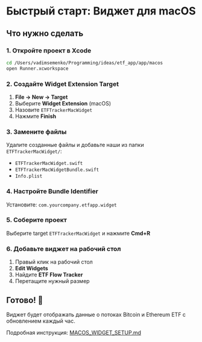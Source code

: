 # Быстрый старт: Виджет для macOS

## Что нужно сделать

### 1. Откройте проект в Xcode

```bash
cd /Users/vadimsemenko/Programming/ideas/etf_app/app/macos
open Runner.xcworkspace
```

### 2. Создайте Widget Extension Target

1. **File → New → Target**
2. Выберите **Widget Extension** (macOS)
3. Назовите `ETFTrackerMacWidget`
4. Нажмите **Finish**

### 3. Замените файлы

Удалите созданные файлы и добавьте наши из папки `ETFTrackerMacWidget/`:

- `ETFTrackerMacWidget.swift`
- `ETFTrackerMacWidgetBundle.swift`
- `Info.plist`

### 4. Настройте Bundle Identifier

Установите: `com.yourcompany.etfapp.widget`

### 5. Соберите проект

Выберите target `ETFTrackerMacWidget` и нажмите **Cmd+R**

### 6. Добавьте виджет на рабочий стол

1. Правый клик на рабочий стол
2. **Edit Widgets**
3. Найдите **ETF Flow Tracker**
4. Перетащите нужный размер

## Готово! 🎉

Виджет будет отображать данные о потоках Bitcoin и Ethereum ETF с обновлением каждый час.

Подробная инструкция: [MACOS_WIDGET_SETUP.md](MACOS_WIDGET_SETUP.md)
